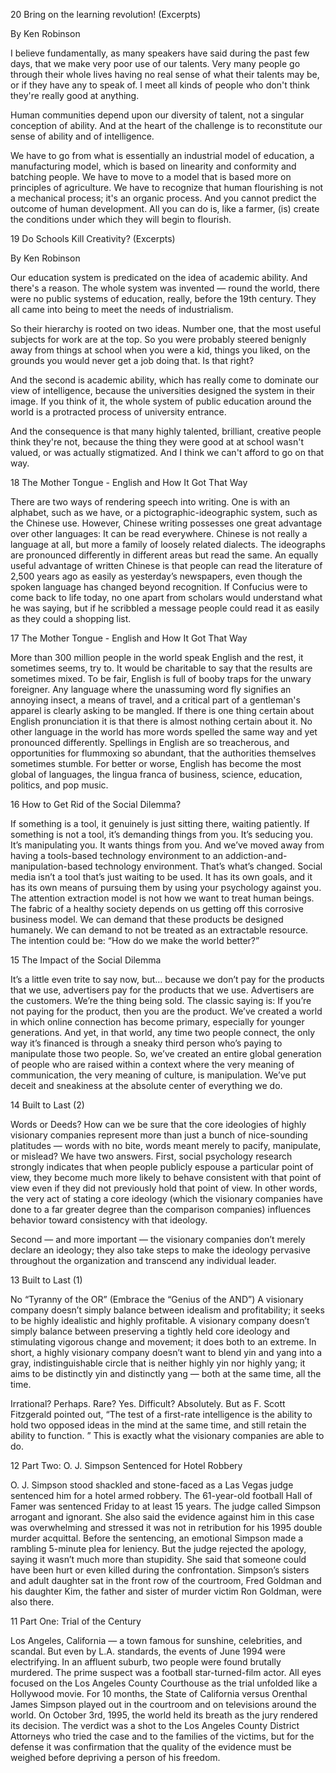 20 Bring on the learning revolution! (Excerpts)

By Ken Robinson

I believe fundamentally, as many speakers have said during the past few days, that we make very poor use of our talents. Very many people go through their whole lives having no real sense of what their talents may be, or if they have any to speak of. I meet all kinds of people who don't think they're really good at anything. 

Human communities depend upon our diversity of talent, not a singular conception of ability. And at the heart of the challenge is to reconstitute our sense of ability and of intelligence.  

We have to go from what is essentially an industrial model of education, a manufacturing model, which is based on linearity and conformity and batching people. We have to move to a model  that is based more on principles of agriculture. We have to recognize that human flourishing is not a mechanical process; it's an organic process. And you cannot predict the outcome of human development. All you can do is, like a farmer, (is) create the conditions under which they will begin to flourish.


19 Do Schools Kill Creativity? (Excerpts)

By Ken Robinson

Our education system is predicated on the idea of academic ability. 
And there's a reason. The whole system was invented — round the world, there were no public systems of education, really, before the 19th century. 
They all came into being to meet the needs of industrialism. 

So their hierarchy is rooted on two ideas. Number one, that the most useful subjects for work are at the top. 
So you were probably steered benignly away from things at school when you were a kid, things you liked, 
on the grounds you would never get a job doing that. Is that right? 

And the second is academic ability, which has really come to dominate our view of intelligence, 
because the universities designed the system in their image. 
If you think of it, the whole system of public education around the world is a protracted process of university entrance. 

And the consequence is that many highly talented, brilliant, creative people think they're not, 
because the thing they were good at at school wasn't valued, 
or was actually stigmatized. And I think we can't afford to go on that way.


18 The Mother Tongue - English and How It Got That Way

There are two ways of rendering speech into writing. One is with an alphabet, 
such as we have, or a pictographic-ideographic system, such as the Chinese use. 
However, Chinese writing possesses one great advantage over other languages: It can be read everywhere. 
Chinese is not really a language at all, but more a family of loosely related dialects. 
The ideographs are pronounced differently in different areas but read the same.
An equally useful advantage of written Chinese is that people can read the literature of 2,500 years ago as easily as yesterday’s newspapers, 
even though the spoken language has changed beyond recognition. 
If Confucius were to come back to life today, no one apart from scholars would understand what he was saying, 
but if he scribbled a message people could read it as easily as they could a shopping list.


17 The Mother Tongue - English and How It Got That Way

More than 300 million people in the world speak English and the rest, it sometimes seems, try to. 
It would be charitable to say that the results are sometimes mixed.
To be fair, English is full of booby traps for the unwary foreigner. 
Any language where the unassuming word fly signifies an annoying insect, a means of travel, 
and a critical part of a gentleman's apparel is clearly asking to be mangled. 
If there is one thing certain about English pronunciation it is that there is almost nothing certain about it. 
No other language in the world has more words spelled the same way and yet pronounced differently.
Spellings in English are so treacherous, 
and opportunities for flummoxing so abundant, 
that the authorities themselves sometimes stumble.
For better or worse, English has become the most global of languages, 
the lingua franca of business, science, education, politics, and pop music.


16 How to Get Rid of the Social Dilemma?

If something is a tool, it genuinely is just sitting there, waiting patiently. If something
is not a tool, it’s demanding things from you. It’s seducing you. It’s manipulating you.
It wants things from you. And we’ve moved away from having a tools-based
technology environment to an addiction-and-manipulation-based technology
environment. That’s what’s changed. Social media isn’t a tool that’s just waiting to be
used. It has its own goals, and it has its own means of pursuing them by using your
psychology against you.
The attention extraction model is not how we want to treat human beings. The fabric
of a healthy society depends on us getting off this corrosive business model. We can
demand that these products be designed humanely. We can demand to not be treated
as an extractable resource. The intention could be: “How do we make the world
better?”


15 The Impact of the Social Dilemma

It’s a little even trite to say now, but… because we don’t pay for the products that we
use, advertisers pay for the products that we use. Advertisers are the customers. We’re
the thing being sold. The classic saying is: If you’re not paying for the product, then
you are the product.
We’ve created a world in which online connection has become primary, especially for
younger generations. And yet, in that world, any time two people connect, the only way
it’s financed is through a sneaky third person who’s paying to manipulate those two
people. So, we’ve created an entire global generation of people who are raised within a
context where the very meaning of communication, the very meaning of culture, is
manipulation. We’ve put deceit and sneakiness at the absolute center of everything we
do.


14 Built to Last (2)

Words or Deeds?
How can we be sure that the core ideologies of highly visionary companies represent more than just a bunch of nice-sounding platitudes — words with no bite, 
words meant merely to pacify, manipulate, or mislead? 
We have two answers. First, social psychology research strongly indicates that when people publicly espouse a particular point of view, 
they become much more likely to behave consistent with that point of view even if they did not previously hold that point of view. In other words, 
the very act of stating a core ideology (which the visionary companies have done to a far greater degree than the comparison companies) influences behavior toward consistency with that ideology.

Second — and more important — the visionary companies don’t merely declare an ideology; 
they also take steps to make the ideology pervasive throughout the organization and transcend any individual leader.


13 Built to Last (1)

No “Tyranny of the OR” (Embrace the “Genius of the AND”)
A visionary company doesn’t simply balance between idealism and profitability; it seeks to be highly idealistic and highly profitable. 
A visionary company doesn’t simply balance between preserving a tightly held core ideology and stimulating vigorous change and movement; it does both to an extreme. 
In short, a highly visionary company doesn’t want to blend yin and yang into a gray, indistinguishable circle that is neither highly yin nor highly yang; 
it aims to be distinctly yin and distinctly yang — both at the same time, all the time.

Irrational? Perhaps. Rare? Yes. Difficult? Absolutely. 
But as F. Scott Fitzgerald pointed out, “The test of a first-rate intelligence is the ability to hold two opposed ideas in the mind at the same time, and still retain the ability to function.
” This is exactly what the visionary companies are able to do.


12 Part Two: O. J. Simpson Sentenced for Hotel Robbery

O. J. Simpson stood shackled and stone-faced as a Las Vegas judge sentenced him for a hotel
armed robbery. The 61-year-old football Hall of Famer was sentenced Friday to at least 15 years.
The judge called Simpson arrogant and ignorant. She also said the evidence against him in this
case was overwhelming and stressed it was not in retribution for his 1995 double murder
acquittal.
Before the sentencing, an emotional Simpson made a rambling 5-minute plea for leniency. But
the judge rejected the apology, saying it wasn’t much more than stupidity. She said that someone
could have been hurt or even killed during the confrontation. Simpson’s sisters and adult
daughter sat in the front row of the courtroom, Fred Goldman and his daughter Kim, the father
and sister of murder victim Ron Goldman, were also there.


11 Part One: Trial of the Century

Los Angeles, California — a town famous for sunshine, celebrities, and scandal. But even by
L.A. standards, the events of June 1994 were electrifying. In an affluent suburb, two people
were found brutally murdered. The prime suspect was a football star-turned-film actor. All
eyes focused on the Los Angeles County Courthouse as the trial unfolded like a Hollywood
movie. For 10 months, the State of California versus Orenthal James Simpson played out in
the courtroom and on televisions around the world. On October 3rd, 1995, the world held its
breath as the jury rendered its decision.
The verdict was a shot to the Los Angeles County District Attorneys who tried the case and to
the families of the victims, but for the defense it was confirmation that the quality of the
evidence must be weighed before depriving a person of his freedom.